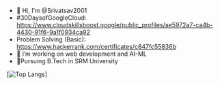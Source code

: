- 👋 Hi, I’m @Srivatsav2001
- #30DaysofGoogleCloud: https://www.cloudskillsboost.google/public_profiles/ae5972a7-ca4b-4430-91f6-9a1f0934ca92
- Problem Solving (Basic): https://www.hackerrank.com/certificates/c847fc55836b
- 👀 I’m working on web development and AI-ML
- 🌱Pursuing B.Tech in SRM University

[![Top Langs](https://github-readme-stats.vercel.app/api/top-langs/?username=Srivatsav2001&langs_count=15)]
 

<!---
Srivatsav2001/Srivatsav2001 is a ✨ special ✨ repository because its `README.md` (this file) appears on your GitHub profile.
You can click the Preview link to take a look at your changes.
--->
